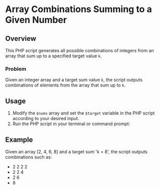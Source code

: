 # Array Combinations Summing to a Given Number

## Overview
This PHP script generates all possible combinations of integers from an array that sum up to a specified target value `k`.

### Problem
Given an integer array and a target sum value `k`, the script outputs combinations of elements from the array that sum up to `k`.

## Usage
1. Modify the `$nums` array and set the `$target` variable in the PHP script according to your desired input.
2. Run the PHP script in your terminal or command prompt:

## Example
Given an array [2, 4, 6, 8] and a target sum 'k = 8', the script outputs combinations such as:
- 2 2 2 2
- 2 2 4
- 2 6
- 8
